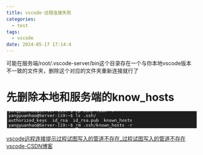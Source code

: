 ```yaml
---
title: vscode-远程连接失败
categories:
  - test
tags:
  - vscode
date: 2024-05-17 17:14:4
---
```




































可能在服务端/root/.vscode-server/bin这个目录存在一个与你本地vscode版本不一致的文件夹，删除这个对应的文件夹重新连接就行了

# 先删除本地和服务端的know_hosts 

![image-20240517171503577](../imgs/image-20240517171503577.png)



[vscode远程连接提示过程试图写入的管道不存在_过程试图写入的管道不存在vscode-CSDN博客](https://blog.csdn.net/baidu_39131915/article/details/116302847)

